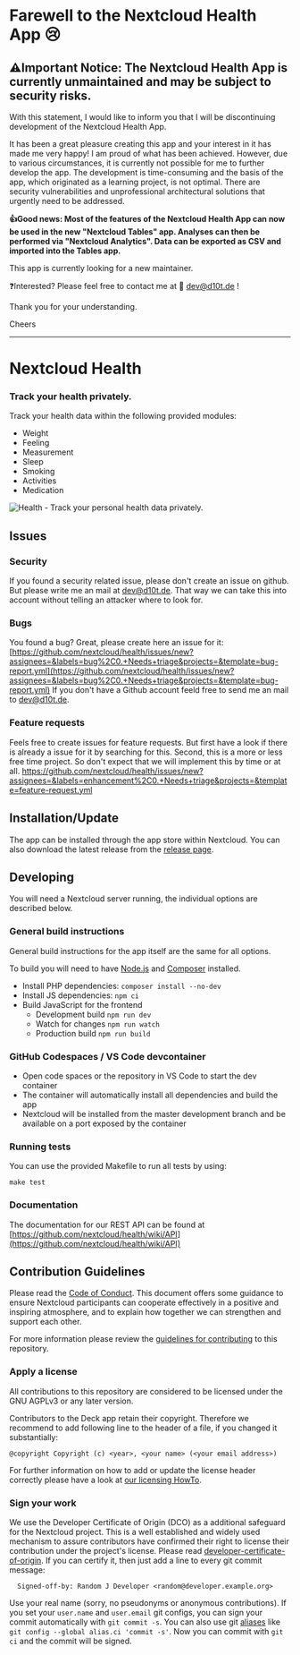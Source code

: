 # Farewell to the Nextcloud Health App 😢

## ⚠️Important Notice:  The Nextcloud Health App is currently unmaintained and may be subject to security risks.  

With this statement, I would like to inform you that I will be discontinuing development of the Nextcloud Health App. 

It has been a great pleasure creating this app and your interest in it has made me very happy! I am proud of what has been achieved. However, due to various circumstances, it is currently not possible for me to further develop the app. The development is time-consuming and the basis of the app, which originated as a learning project, is not optimal. There are security vulnerabilities and unprofessional architectural solutions that urgently need to be addressed. 

**👍Good news:  Most of the features of the Nextcloud Health App can now be used in the new "Nextcloud Tables" app. Analyses can then be performed via "Nextcloud Analytics". Data can be exported as CSV and imported into the Tables app.**

This app is currently looking for a new maintainer.

❓Interested?  Please feel free to contact me at 📧 dev@d10t.de ! 

Thank you for your understanding.

Cheers

---

# Nextcloud Health
### Track your health privately.

Track your health data within the following provided modules:
- Weight
- Feeling
- Measurement
- Sleep
- Smoking
- Activities
- Medication

![Health - Track your personal health data privately.](https://raw.githubusercontent.com/nextcloud/health/main/screenshots/health-weight.png "Track weight")

## Issues
### Security
If you found a security related issue, please don't create an issue on github. But please write me an mail at dev@d10t.de. That way we can take this into account without telling an attacker where to look for.

### Bugs
You found a bug? Great, please create here an issue for it: [https://github.com/nextcloud/health/issues/new?assignees=&labels=bug%2C0.+Needs+triage&projects=&template=bug-report.yml](https://github.com/nextcloud/health/issues/new?assignees=&labels=bug%2C0.+Needs+triage&projects=&template=bug-report.yml)
If you don't have a Github account feeld free to send me an mail to dev@d10t.de.

### Feature requests
Feels free to create issues for feature requests. But first have a look if there is already a issue for it by searching for this. Second, this is a more or less free time project. So don't expect that we will implement this by time or at all.
https://github.com/nextcloud/health/issues/new?assignees=&labels=enhancement%2C0.+Needs+triage&projects=&template=feature-request.yml

## Installation/Update
The app can be installed through the app store within Nextcloud. You can also download the latest release from the [release page](https://github.com/nextcloud/health/releases).

## Developing

You will need a Nextcloud server running, the individual options are described below.

### General build instructions

General build instructions for the app itself are the same for all options.

To build you will need to have [Node.js](https://nodejs.org/en/) and [Composer](https://getcomposer.org/) installed.

- Install PHP dependencies: `composer install --no-dev`
- Install JS dependencies: `npm ci`
- Build JavaScript for the frontend
	- Development build `npm run dev`
	- Watch for changes `npm run watch`
	- Production build `npm run build`

### GitHub Codespaces / VS Code devcontainer

- Open code spaces or the repository in VS Code to start the dev container
- The container will automatically install all dependencies and build the app
- Nextcloud will be installed from the master development branch and be available on a port exposed by the container

### Running tests
You can use the provided Makefile to run all tests by using:

    make test

### Documentation

The documentation for our REST API can be found at [https://github.com/nextcloud/health/wiki/API](https://github.com/nextcloud/health/wiki/API)

## Contribution Guidelines

Please read the [Code of Conduct](https://nextcloud.com/community/code-of-conduct/). This document offers some guidance to ensure Nextcloud participants can cooperate effectively in a positive and inspiring atmosphere, and to explain how together we can strengthen and support each other.

For more information please review the [guidelines for contributing](https://github.com/nextcloud/server/blob/master/.github/CONTRIBUTING.md) to this repository.

### Apply a license

All contributions to this repository are considered to be licensed under
the GNU AGPLv3 or any later version.

Contributors to the Deck app retain their copyright. Therefore we recommend
to add following line to the header of a file, if you changed it substantially:

```
@copyright Copyright (c) <year>, <your name> (<your email address>)
```

For further information on how to add or update the license header correctly please have a look at [our licensing HowTo][applyalicense].

### Sign your work

We use the Developer Certificate of Origin (DCO) as a additional safeguard
for the Nextcloud project. This is a well established and widely used
mechanism to assure contributors have confirmed their right to license
their contribution under the project's license.
Please read [developer-certificate-of-origin][dcofile].
If you can certify it, then just add a line to every git commit message:

````
  Signed-off-by: Random J Developer <random@developer.example.org>
````

Use your real name (sorry, no pseudonyms or anonymous contributions).
If you set your `user.name` and `user.email` git configs, you can sign your
commit automatically with `git commit -s`. You can also use git [aliases](https://git-scm.com/book/tr/v2/Git-Basics-Git-Aliases)
like `git config --global alias.ci 'commit -s'`. Now you can commit with
`git ci` and the commit will be signed.

[dcofile]: https://github.com/nextcloud/server/blob/master/contribute/developer-certificate-of-origin
[applyalicense]: https://github.com/nextcloud/server/blob/master/contribute/HowToApplyALicense.md
